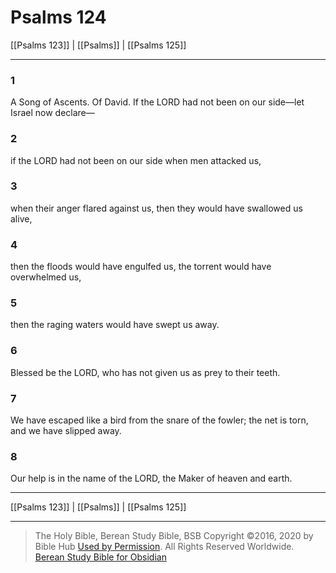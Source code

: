 # Psalms 124

[[Psalms 123]] | [[Psalms]] | [[Psalms 125]]

---

### 1
A Song of Ascents. Of David. If the LORD had not been on our side—let Israel now declare—

### 2
if the LORD had not been on our side when men attacked us,

### 3
when their anger flared against us, then they would have swallowed us alive,

### 4
then the floods would have engulfed us, the torrent would have overwhelmed us,

### 5
then the raging waters would have swept us away.

### 6
Blessed be the LORD, who has not given us as prey to their teeth.

### 7
We have escaped like a bird from the snare of the fowler; the net is torn, and we have slipped away.

### 8
Our help is in the name of the LORD, the Maker of heaven and earth.

---

[[Psalms 123]] | [[Psalms]] | [[Psalms 125]]

---

> The Holy Bible, Berean Study Bible, BSB
> Copyright &copy;2016, 2020 by Bible Hub
> [Used by Permission](https://berean.bible/terms.htm). All Rights Reserved Worldwide.
> [Berean Study Bible for Obsidian](https://github.com/gapmiss/berean-study-bible-for-obsidian)

